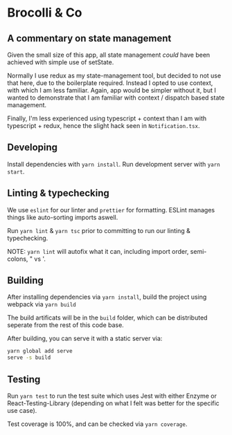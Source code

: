 # Brocolli & Co

## A commentary on state management

Given the small size of this app, all state management _could_ have been achieved with simple use of setState.

Normally I use redux as my state-management tool, but decided to not use that here, due to the boilerplate required.
Instead I opted to use context, with which I am less familiar. Again, app would be simpler without it, but I wanted to
demonstrate that I am familiar with context / dispatch based state management.

Finally, I'm less experienced using typescript + context than I am with typescript + redux, hence the slight hack seen in `Notification.tsx`.

## Developing

Install dependencies with `yarn install`.
Run development server with `yarn start`.

## Linting & typechecking

We use `eslint` for our linter and `prettier` for formatting.
ESLint manages things like auto-sorting imports aswell.

Run `yarn lint` & `yarn tsc` prior to committing to run our linting & typechecking.

NOTE: `yarn lint` will autofix what it can, including import order, semi-colons, " vs '.

## Building

After installing dependencies via `yarn install`, build the project using webpack via `yarn build`

The build artificats will be in the `build` folder, which can be distributed seperate from the rest of this code base.

After building, you can serve it with a static server via:

```cmd
yarn global add serve
serve -s build
```

## Testing

Run `yarn test` to run the test suite which uses Jest with either Enzyme or React-Testing-Library (depending on what I felt was better for the specific use case).

Test coverage is 100%, and can be checked via `yarn coverage`.

